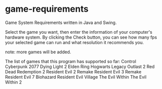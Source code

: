 # game-requirements

Game System Requirements written in Java and Swing.


Select the game you want, then enter the information of your computer's hardware system.
By clicking the Check button, you can see how many fps your selected game can run and what resolution it recommends you.

note: more games will be added.

The list of games that this program has supported so far:
Control
Cyberpunk 2077
Dying Light 2
Elden Ring
Hogwarts Legacy
Outlast 2
Red Dead Redemption 2
Resident Evil 2 Remake
Resident Evil 3 Remake
Resident Evil 7 Biohazard
Resident Evil Village
The Evil Within
The Evil Within 2
